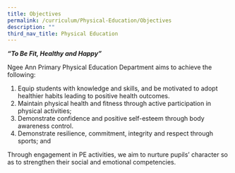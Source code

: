 ```yaml
---
title: Objectives
permalink: /curriculum/Physical-Education/Objectives
description: ""
third_nav_title: Physical Education
---
```

**_“To Be Fit, Healthy and Happy”_**

  

Ngee Ann Primary Physical Education Department aims to achieve the following:

  

1.  Equip students with knowledge and skills, and be motivated to adopt healthier habits leading to positive health outcomes.
2.  Maintain physical health and fitness through active participation in physical activities;
3.  Demonstrate confidence and positive self-esteem through body awareness control.
4.  Demonstrate resilience, commitment, integrity and respect through sports; and

  

Through engagement in PE activities, we aim to nurture pupils’ character so as to strengthen their social and emotional competencies.